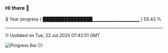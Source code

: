 ### Hi there 👋

⏳ Year progress { ████████████████▁▁▁▁▁▁▁▁▁▁▁▁▁▁ } 55.43 %

---

⏰ Updated on Tue, 22 Jul 2025 07:43:51 GMT

![Progress Bar CI](https://github.com/IshwaranRudhara/GIT-ACTION/workflows/Progress%20Bar%20CI/badge.svg)
